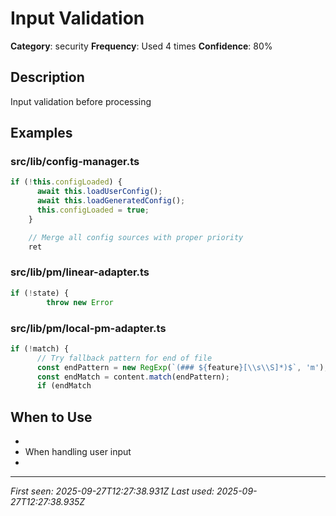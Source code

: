 # Input Validation

**Category**: security
**Frequency**: Used 4 times
**Confidence**: 80%

## Description
Input validation before processing

## Examples

### src/lib/config-manager.ts
```typescript
if (!this.configLoaded) {
      await this.loadUserConfig();
      await this.loadGeneratedConfig();
      this.configLoaded = true;
    }

    // Merge all config sources with proper priority
    ret
```


### src/lib/pm/linear-adapter.ts
```typescript
if (!state) {
        throw new Error
```


### src/lib/pm/local-pm-adapter.ts
```typescript
if (!match) {
      // Try fallback pattern for end of file
      const endPattern = new RegExp(`(### ${feature}[\\s\\S]*)$`, 'm');
      const endMatch = content.match(endPattern);
      if (endMatch
```


## When to Use
- 
- When handling user input
- 

---
*First seen: 2025-09-27T12:27:38.931Z*
*Last used: 2025-09-27T12:27:38.935Z*
